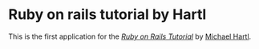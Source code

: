 # Ruby on rails tutorial by Hartl

This is the first application for the
[*Ruby on Rails Tutorial*](http://www.railstutorial.org/)
by [Michael Hartl](http://www.michaelhartl.com/).
